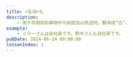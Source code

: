 ```yaml
---
title: <名词>も
description: 
    - 用于将相同的事物作为前提加以陈述时。翻译成“也”。
example:
    - ミラーさんは会社員です。鈴木さんも会社員です。
pubDate: 2024-06-24 00:00:00
lessonIndex: 1
---
```

